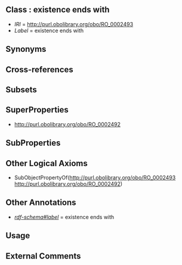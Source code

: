
## Class : existence ends with

 * *IRI* = http://purl.obolibrary.org/obo/RO_0002493
 * *Label* = existence ends with

## Synonyms


## Cross-references


## Subsets


## SuperProperties

 * <http://purl.obolibrary.org/obo/RO_0002492>

## SubProperties


## Other Logical Axioms

 * SubObjectPropertyOf(<http://purl.obolibrary.org/obo/RO_0002493> <http://purl.obolibrary.org/obo/RO_0002492>)

## Other Annotations

 * *[rdf-schema#label](../../el/rdf-schema#label.md)* = existence ends with

## Usage


## External Comments


